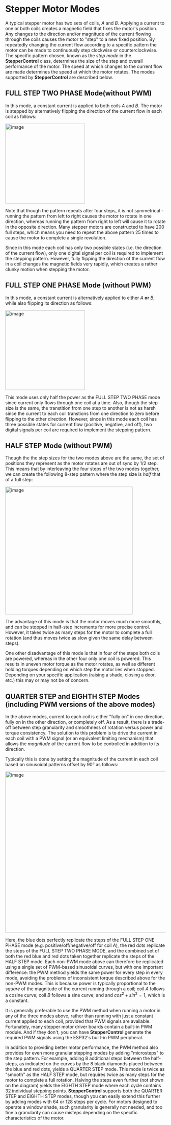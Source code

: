 # Stepper Motor Modes

A typical stepper motor has two sets of coils, *A* and *B*.  Applying a current to one or both coils creates a magnetic field that fixes the motor's position.  Any changes to the direction and/or magnitude of the current flowing through the coils causes the motor to "step" to a new fixed position.  By repeatedly changing the current flow according to a specific pattern the motor can be made to continuously step clockwise or counterclockwise.  The specific pattern chosen, known as the *step mode* in the **StepperControl** class, determines the size of the step and overall performance of the motor.  The speed at which changes to the current flow are made determines the speed at which the motor rotates.  The modes supported by **StepperControl** are described below.

## FULL STEP TWO PHASE Mode(without PWM)

In this mode, a constant current is applied to both coils *A* and *B*. The motor is stepped by alternatively flipping the direction of the current flow in each coil as follows:

<img width="250" alt="image" src="https://github.com/HomeSpan/HomeSpan/assets/68477936/8bea7031-7325-4ded-8ebd-5554d8f1e13d"><br>

Note that though the pattern repeats after four steps, it is not symmetrical -  running the pattern from left to right causes the motor to rotate in one direction, whereas running the pattern from right to left will cause it to rotate in the opposite direction.  Many stepper motors are constructed to have 200 full steps, which means you need to repeat the above pattern 25 times to cause the motor to complete a single revolution.

Since in this mode each coil has only two possible states (i.e. the direction of the current flow), only one digital signal per coil is required to implement the stepping pattern.  However, fully flipping the direction of the current flow in a coil changes the magnetic fields very rapidly, which creates a rather clunky motion when stepping the motor.

## FULL STEP ONE PHASE Mode (without PWM)

In this mode, a constant current is alternatively applied to either *A* **or** *B*, while also flipping its direction as follows:

<img width="250" alt="image" src="https://github.com/HomeSpan/HomeSpan/assets/68477936/cbf2fea5-072e-4fef-9231-504bb483b0c0"><br>

This mode uses only half the power as the FULL STEP TWO PHASE mode since current only flows through one coil at a time.  Also, though the step size is the same, the transtition from one step to another is not as harsh since the current to each coil transtions from one direction to zero before flipping to the other direction.  However, since in this mode each coil has three possible states for current flow (positive, negative, and off), two digital signals per coil are required to implement the stepping pattern.

## HALF STEP Mode (without PWM)

Though the the step sizes for the two modes above are the same, the set of positions they represent as the motor rotates are out of sync by 1/2 step.  This means that by interleaving the four steps of the two modes together, we can create the following 8-step pattern where the step size is *half* that of a full step:
      
<img width="400" alt="image" src="https://github.com/HomeSpan/HomeSpan/assets/68477936/ec317c77-fbd9-4641-9d50-d822b477c9ec"><br>

The advantage of this mode is that the motor moves much more smoothly, and can be stopped in half-step increments for more precise control.  However, it takes twice as many steps for the motor to complete a full rotation (and thus moves twice as slow given the same delay between steps).

One other disadvantage of this mode is that in four of the steps both coils are powered, whereas in the other four only one coil is powered.  This results in uneven motor torque as the motor rotates, as well as different holding torques depending on which step the motor lies when stopped.  Depending on your specific application (raising a shade, closing a door, etc.) this may or may not be of concern.

## QUARTER STEP and EIGHTH STEP Modes (including PWM versions of the above modes)

In the above modes, current to each coil is either "fully on" in one direction, fully on in the other direction, or completely off.  As a result, there is a trade-off between step granularity and smoothness of rotation versus power and torque consistency.  The solution to this problem is to drive the current in each coil with a PWM signal (or an equivalent limiting mechanism) that allows the *magnitude* of the current flow to be controlled in addition to its direction.

Typically this is done by setting the magnitude of the current in each coil based on sinusoidal patterns offset by 90° as follows:

<img width="505" alt="image" src="https://github.com/HomeSpan/HomeSpan/assets/68477936/75a6176b-b5b4-4b85-a394-a4d6e1f9bf3d"><br>

Here, the blue dots perfectly replicate the steps of the FULL STEP ONE PHASE mode (e.g. positive/off/negative/off for coil *A*), the red dots replicate the steps of the FULL STEP TWO PHASE MODE, and the combined set of both the red blue and red dots taken together replicate the steps of the HALF STEP mode.   Each non-PWM mode above can therefore be replicated using a single set of PWM-based sinusoidal curves, but with one important difference: the PWM method yields the same power for every step in every mode, avoiding the problems of inconsistent torque described above for the non-PWM modes.  This is because power is typically proportional to the *square* of the magnitude of the current running through a coil; coil *A* follows a cosine curve; coil *B* follows a sine curve; and and $cos^2+sin^2=1$, which is a constant.

It is generally preferable to use the PWM method when running a motor in any of the three modes above, rather than running with just a constant current applied to each coil, provided that PWM signals are available.  Fortunately, many stepper motor driver boards contain a built-in PWM module.  And if they don't, you can have **StepperControl**  generate the required PWM signals using the ESP32's built-in PWM peripheral.

In addition to providing better motor performance, the PWM method also provides for even more granular stepping modes by adding "microsteps" to the step pattern.  For example, adding 8 additional steps between the half-steps, as indicated on the curves by the 8 black diamonds placed between the blue and red dots, yields a QUARTER STEP mode.  This mode is twice as "smooth" as the HALF STEP mode, but requires twice as many steps for the motor to complete a full rotation.  Halving the steps even further (not shown on the diagram) yields the EIGHTH STEP mode where each cycle contains 32 individual stepping points.  **StepperControl** supports both the QUARTER STEP and EIGHTH STEP modes, though you can easily extend this further by adding modes with 64 or 128 steps per cycle.  For motors designed to operate a window shade, such granularity is generally not needed, and too fine a granularity can cause misteps depending on the specific characteristics of the motor.








